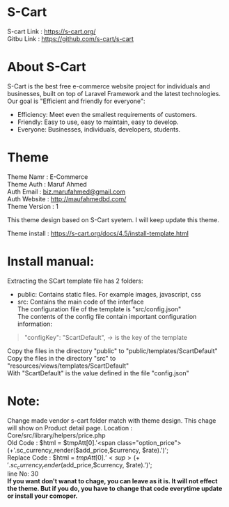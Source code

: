 # S-Cart  
S-cart Link : https://s-cart.org/  
Gitbu Link : https://github.com/s-cart/s-cart     
# About S-Cart  
S-Cart is the best free e-commerce website project for individuals and businesses, built on top of Laravel Framework and the latest technologies. Our goal is "Efficient and friendly for everyone":  

- Efficiency: Meet even the smallest requirements of customers.  
- Friendly: Easy to use, easy to maintain, easy to develop.  
- Everyone: Businesses, individuals, developers, students.  

# Theme  
Theme Namr : E-Commerce  
Theme Auth : Maruf Ahmed  
Auth Email : biz.marufahmed@gmail.com  
Auth Website : http://maufahmedbd.com/  
Theme Version : 1  

This theme design based on S-Cart syetem. I will keep update this theme.  

Theme install : https://s-cart.org/docs/4.5/install-template.html  

# Install manual:  

Extracting the SCart template file has 2 folders:  
- public: Contains static files. For example images, javascript, css  
- src: Contains the main code of the interface  
The configuration file of the template is "src/config.json"  
The contents of the config file contain important configuration information:  
>"configKey": "ScartDefault", -> is the key of the template  

Copy the files in the directory "public" to "public/templates/ScartDefault"  
Copy the files in the directory "src" to "resources/views/templates/ScartDefault"  
With "ScartDefault" is the value defined in the file "config.json"  

 
# Note:   
Change made vendor s-cart folder match with theme design. This chage will show on Product detail page.
Location : Core/src/library/helpers/price.php  
Old Code : $html = $tmpAtt[0].'<span class="option_price">(+'.sc_currency_render($add_price,$currency, $rate).')</span>';  
Replace Code : $html = $tmpAtt[0].'<sup>(+'.sc_currency_render($add_price,$currency, $rate).')</sup>';  
line No: 30  
**If you want don't wanat to chage, you can leave as it is. It will not effect the theme. But if you do, you have to change that code everytime update or install your comoper.**

